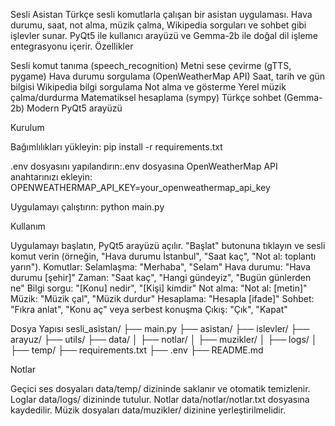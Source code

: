 Sesli Asistan
Türkçe sesli komutlarla çalışan bir asistan uygulaması. Hava durumu, saat, not alma, müzik çalma, Wikipedia sorguları ve sohbet gibi işlevler sunar. PyQt5 ile kullanıcı arayüzü ve Gemma-2b ile doğal dil işleme entegrasyonu içerir.
Özellikler

Sesli komut tanıma (speech_recognition)
Metni sese çevirme (gTTS, pygame)
Hava durumu sorgulama (OpenWeatherMap API)
Saat, tarih ve gün bilgisi
Wikipedia bilgi sorgulama
Not alma ve gösterme
Yerel müzik çalma/durdurma
Matematiksel hesaplama (sympy)
Türkçe sohbet (Gemma-2b)
Modern PyQt5 arayüzü

Kurulum

Bağımlılıkları yükleyin:
pip install -r requirements.txt


.env dosyasını yapılandırın:.env dosyasına OpenWeatherMap API anahtarınızı ekleyin:
OPENWEATHERMAP_API_KEY=your_openweathermap_api_key


Uygulamayı çalıştırın:
python main.py



Kullanım

Uygulamayı başlatın, PyQt5 arayüzü açılır.
"Başlat" butonuna tıklayın ve sesli komut verin (örneğin, "Hava durumu İstanbul", "Saat kaç", "Not al: toplantı yarın").
Komutlar:
Selamlaşma: "Merhaba", "Selam"
Hava durumu: "Hava durumu [şehir]"
Zaman: "Saat kaç", "Hangi gündeyiz", "Bugün günlerden ne"
Bilgi sorgu: "[Konu] nedir", "[Kişi] kimdir"
Not alma: "Not al: [metin]"
Müzik: "Müzik çal", "Müzik durdur"
Hesaplama: "Hesapla [ifade]"
Sohbet: "Fıkra anlat", "Konu aç" veya serbest konuşma
Çıkış: "Çık", "Kapat"



Dosya Yapısı
sesli_asistan/
├── main.py
├── asistan/
├── islevler/
├── arayuz/
├── utils/
├── data/
│   ├── notlar/
│   ├── muzikler/
│   ├── logs/
│   ├── temp/
├── requirements.txt
├── .env
├── README.md

Notlar

Geçici ses dosyaları data/temp/ dizininde saklanır ve otomatik temizlenir.
Loglar data/logs/ dizininde tutulur.
Notlar data/notlar/notlar.txt dosyasına kaydedilir.
Müzik dosyaları data/muzikler/ dizinine yerleştirilmelidir.
